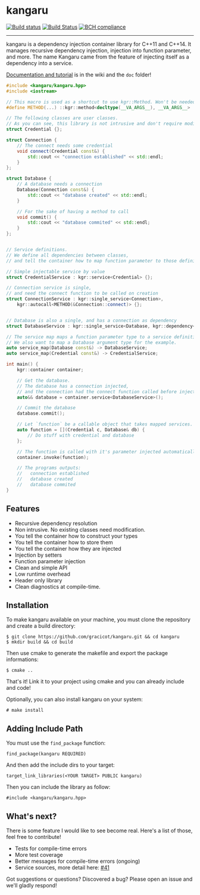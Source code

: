 kangaru
=======

[![Build status](https://ci.appveyor.com/api/projects/status/8gv9iapt3g7mgc4l?svg=true)](https://ci.appveyor.com/project/gracicot/kangaru)
[![Build Status](https://travis-ci.org/gracicot/kangaru.svg?branch=dev-4.0.x)](https://travis-ci.org/gracicot/kangaru)
[![BCH compliance](https://bettercodehub.com/edge/badge/gracicot/kangaru?branch=master)](https://bettercodehub.com/)

-----

kangaru is a dependency injection container library for C++11 and C++14.
It manages recursive dependency injection, injection into function parameter, and more.
The name Kangaru came from the feature of injecting itself as a dependency into a service.

[Documentation and tutorial](https://github.com/gracicot/kangaru/wiki) is in the wiki and the `doc` folder!

```c++
#include <kangaru/kangaru.hpp>
#include <iostream>

// This macro is used as a shortcut to use kgr::Method. Won't be needed in C++17
#define METHOD(...) ::kgr::method<decltype(__VA_ARGS__), __VA_ARGS__>

// The following classes are user classes.
// As you can see, this library is not intrusive and don't require modifications
struct Credential {};

struct Connection {
    // The connect needs some credential
    void connect(Credential const&) {
        std::cout << "connection established" << std::endl;
    }
};

struct Database {
    // A database needs a connection
    Database(Connection const&) {
        std::cout << "database created" << std::endl;
    }

    // For the sake of having a method to call
    void commit() {
        std::cout << "database commited" << std::endl;
    }
};


// Service definitions.
// We define all dependencies between classes,
// and tell the container how to map function parameter to those definitions.

// Simple injectable service by value
struct CredentialService : kgr::service<Credential> {};

// Connection service is single,
// and need the connect function to be called on creation
struct ConnectionService : kgr::single_service<Connection>,
    kgr::autocall<METHOD(&Connection::connect)> {};


// Database is also a single, and has a connection as dependency
struct DatabaseService : kgr::single_service<Database, kgr::dependency<ConnectionService>> {};

// The service map maps a function parameter type to a service definition
// We also want to map a Database argument type for the example.
auto service_map(Database const&) -> DatabaseService;
auto service_map(Credential const&) -> CredentialService;

int main() {
    kgr::container container;

    // Get the database.
    // The database has a connection injected,
    // and the connection had the connect function called before injection.
    auto&& database = container.service<DatabaseService>();

    // Commit the database
    database.commit();

    // Let `function` be a callable object that takes mapped services.
    auto function = [](Credential c, Database& db) {
        // Do stuff with credential and database
    };

    // The function is called with it's parameter injected automatically.
    container.invoke(function);

    // The programs outputs:
    //   connection established
    //   database created
    //   database commited
}

```

Features
--------

 * Recursive dependency resolution
 * Non intrusive. No existing classes need modification.
 * You tell the container how to construct your types
 * You tell the container how to store them
 * You tell the container how they are injected
 * Injection by setters
 * Function parameter injection
 * Clean and simple API
 * Low runtime overhead
 * Header only library
 * Clean diagnostics at compile-time.

Installation
------------
To make kangaru available on your machine, you must clone the repository and create a build directory:

    $ git clone https://github.com/gracicot/kangaru.git && cd kangaru
    $ mkdir build && cd build

Then use cmake to generate the makefile and export the package informations:

    $ cmake ..

That's it! Link it to your project using cmake and you can already include and code!

Optionally, you can also install kangaru on your system:

    # make install

Adding Include Path
-------------------

You must use the `find_package` function: 

    find_package(kangaru REQUIRED)

And then add the include dirs to your target:

    target_link_libraries(<YOUR TARGET> PUBLIC kangaru)

Then you can include the library as follow:

    #include <kangaru/kangaru.hpp>

What's next?
------------

There is some feature I would like to see become real. Here's a list of those,
feel free to contribute!

 * Tests for compile-time errors
 * More test coverage
 * Better messages for compile-time errors (ongoing)
 * Service sources, more detail here: [#41](https://github.com/gracicot/kangaru/issues/41)

Got suggestions or questions? Discovered a bug? Please open an issue and we'll gladly respond!
